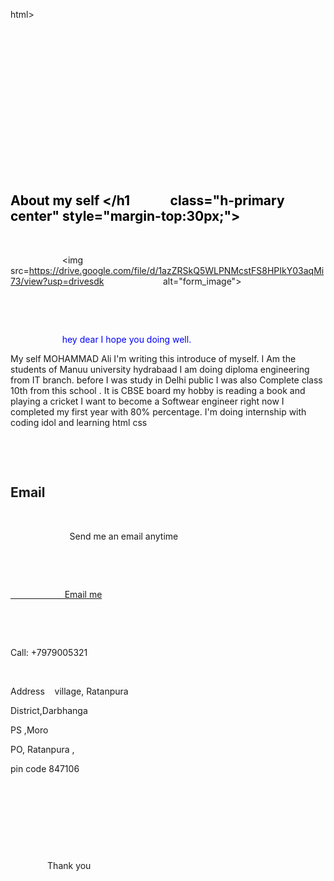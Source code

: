 html>

    <head>

        <title>Contact me on this page</title>

        <link rel="stylesheet" href="styles.css">

    </head>

    <body>
                                                

        <section class="service">
        

            <h1 style="color:black;">About my self </h1
            class="h-primary center" style="margin-top:30px;"></h1>

            
            

                     <img src=https://drive.google.com/file/d/1azZRSkQ5WLPNMcstFS8HPIkY03aqMi73/view?usp=drivesdk
                       alt="form_image">

                    

                    <p style="color:blue;"> 
                     hey dear I hope you doing well.

My self MOHAMMAD Ali I'm writing this introduce of myself.
I Am the students of Manuu university hydrabaad I am doing diploma engineering from IT branch.
 before I was study in Delhi public I was  also Complete class 10th from this school . It is CBSE board my hobby is reading a book and playing a cricket 
 I want to become a Softwear engineer 
right now  I completed my first year with 80% percentage. I'm doing internship with coding idol and learning html css </p>                   

                    <h2>Email</h2>

                    <p class="card-text">

                        Send me an email anytime 

                    </p>

                    <a href="Mohammadali9145@gamil.com.com" class="btn btn-primary">

                      Email me </a>

                </div>
              

                    <p class="phone-number">Call: +7979005321</p>

              <p> Address   
village, Ratanpura 

District,Darbhanga 

PS ,Moro 

PO, Ratanpura ,

pin code 847106 </p>
            </div>

        </section>

        <footer class="background">

            <p class="text-footer">

               Thank you 

            </p>

        </footer>

    </body>

</html>
